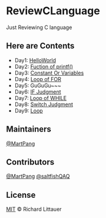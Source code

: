 # ReviewCLanguage

Just Reviewing C language

## Here are Contents

- Day1: [HelloWorld](https://github.com/MartPang/ReviewCLanguage/blob/master/Day1/HelloWorld.c)
- Day2: [Fuction of printf()](https://github.com/MartPang/ReviewCLanguage/blob/master/Day2/R_printf.c)
- Day3: [Constant Or Variables](https://github.com/MartPang/ReviewCLanguage/blob/master/Day3/R_ConstantOrVariables.c)
- Day4: [Loop of FOR](https://github.com/MartPang/ReviewCLanguage/blob/master/Day4/R_For.c)
- Day5: GuGuGu~~~
- Day6: [IF Judgment](https://github.com/MartPang/ReviewCLanguage/blob/master/Day6/R_IF.c)
- Day7: [Loop of WHILE](https://github.com/MartPang/ReviewCLanguage/blob/master/Day7/R_WHILE.c)
- Day8: [Switch Judgment](https://github.com/MartPang/ReviewCLanguage/blob/master/Day8/R_SWITCH.c)
- Day9: [Loop](Day9/Loop.c)

## Maintainers

[@MartPang](https://github.com/MartPang)

## Contributors

[@MartPang](https://github.com/MartPang)
[@saltfishQAQ](https://github.com/saltfishQAQ)

## License

[MIT](https://github.com/MartPang/ReviewCLanguage/blob/master/LICENSE) © Richard Littauer